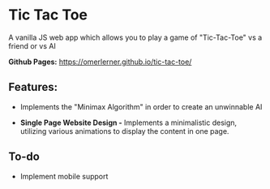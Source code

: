 # Tic Tac Toe

A vanilla JS web app which allows you to play a game of "Tic-Tac-Toe" vs a friend or vs AI

__Github Pages:__ https://omerlerner.github.io/tic-tac-toe/

## Features:

* Implements the "Minimax Algorithm" in order to create an unwinnable AI

* __Single Page Website Design -__ Implements a minimalistic design, utilizing various animations to display the content in one page.

## To-do

* Implement mobile support



